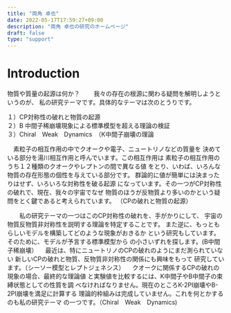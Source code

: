 ```yaml
---
title: "両角 卓也"
date: 2022-05-17T17:59:27+09:00
description: "両角 卓也の研究のホームページ"
draft: false
type: "support"
---
```


# Introduction
物質や質量の起源は何か？　　
我々の存在の根源に関わる疑問を解明しようというのが、
私の研究テーマです。具体的なテーマは次のとうりです。

１）CP対称性の破れと物質の起源<br>
２）B 中間子稀崩壊現象による標準模型を超える理論の検証<br>
３）Chiral　Weak　Dynamics　（K中間子崩壊の理論<br>

　素粒子の相互作用の中でクオークや電子、ニュートリノなどの質量を
決めている部分を湯川相互作用と呼んでいます。この相互作用は
素粒子の相互作用のうち１２種類のクオークやレプトンの間で異なる値
をとり、いわば、いろんな物質の存在形態の個性を与えている部分です。
群論的に値が簡単には決まったりはせず、いろいろな対称性を破る起源
になっています。その一つがCP対称性の破れで、現在、我々の宇宙でなぜ
物質のほうが反物質より多いのかという疑問をとく鍵であると考えられています。
（CPの破れと物質の起源）

　　私の研究テーマの一つはこのCP対称性の破れを、手がかりにして、
宇宙の物質反物質非対称性を説明する理論を特定することです。
また逆に、もっともらしいモデルを構築してどのような現象がおきるか
という研究もしています。そのために、モデルが予言する標準模型から
の小さいずれを探します。(B中間子稀崩壊）
　最近は、特にニュートリノのCPの破れのようにまだ測られていない
新しいCPの破れと物質、反物質非対称性の関係にも興味をもって
研究しています。（シーソー模型とレプトジェネシス）
　クオークに関係するCPの破れの現象の場合、最終的な理論値
と実験値を比較するには、K中間子やB中間子の束縛状態としての性質を調
べなければなりません。現在のところK-2PI崩壊やB-2PI崩壊を満足に計算する
理論的枠組みは完成していません。これを何とかするのも私の研究テーマ
の一つです。（Chiral　Weak　Dynamics)


<!--more-->
